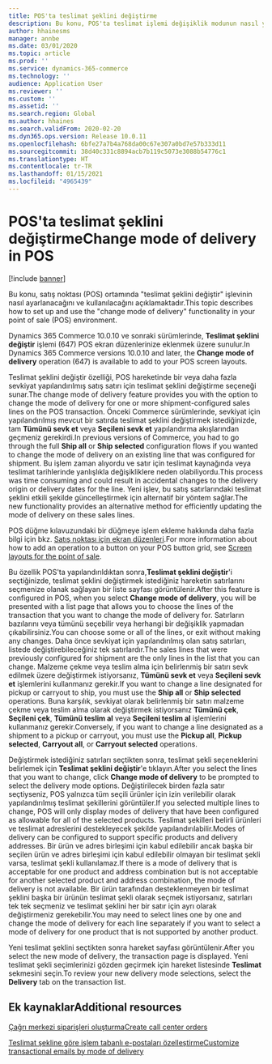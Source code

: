 ```yaml
---
title: POS'ta teslimat şeklini değiştirme
description: Bu konu, POS'ta teslimat işlemi değişiklik modunun nasıl yapılandırıldığını ve kullanıldığını açıklamaktadır.
author: hhainesms
manager: annbe
ms.date: 03/01/2020
ms.topic: article
ms.prod: ''
ms.service: dynamics-365-commerce
ms.technology: ''
audience: Application User
ms.reviewer: ''
ms.custom: ''
ms.assetid: ''
ms.search.region: Global
ms.author: hhaines
ms.search.validFrom: 2020-02-20
ms.dyn365.ops.version: Release 10.0.11
ms.openlocfilehash: 6bfe27a7b4a768da00c67e307a0bd7e57b333d11
ms.sourcegitcommit: 38d40c331c8894acb7b119c5073e3088b54776c1
ms.translationtype: HT
ms.contentlocale: tr-TR
ms.lasthandoff: 01/15/2021
ms.locfileid: "4965439"
---
```

# <a name="change-mode-of-delivery-in-pos"></a><span data-ttu-id="64a2c-103">POS'ta teslimat şeklini değiştirme</span><span class="sxs-lookup"><span data-stu-id="64a2c-103">Change mode of delivery in POS</span></span>

[!include [banner](includes/banner.md)]

<span data-ttu-id="64a2c-104">Bu konu, satış noktası (POS) ortamında "teslimat şeklini değiştir" işlevinin nasıl ayarlanacağını ve kullanılacağını açıklamaktadır.</span><span class="sxs-lookup"><span data-stu-id="64a2c-104">This topic describes how to set up and use the "change mode of delivery" functionality in your point of sale (POS) environment.</span></span> 

<span data-ttu-id="64a2c-105">Dynamics 365 Commerce 10.0.10 ve sonraki sürümlerinde, **Teslimat şeklini değiştir** işlemi (647) POS ekran düzenlerinize eklenmek üzere sunulur.</span><span class="sxs-lookup"><span data-stu-id="64a2c-105">In Dynamics 365 Commerce versions 10.0.10 and later, the **Change mode of delivery** operation (647) is available to add to your POS screen layouts.</span></span>

<span data-ttu-id="64a2c-106">Teslimat şeklini değiştir özelliği, POS hareketinde bir veya daha fazla sevkiyat yapılandırılmış satış satırı için teslimat şeklini değiştirme seçeneği sunar.</span><span class="sxs-lookup"><span data-stu-id="64a2c-106">The change mode of delivery feature provides you with the option to change the mode of delivery for one or more shipment-configured sales lines on the POS transaction.</span></span> <span data-ttu-id="64a2c-107">Önceki Commerce sürümlerinde, sevkiyat için yapılandırılmış mevcut bir satırda teslimat şeklini değiştirmek istediğinizde, tam **Tümünü sevk et** veya **Seçileni sevk et** yapılandırma akışlarından geçmeniz gerekirdi.</span><span class="sxs-lookup"><span data-stu-id="64a2c-107">In previous versions of Commerce, you had to go through the full **Ship all** or **Ship selected** configuration flows if you wanted to change the mode of delivery on an existing line that was configured for shipment.</span></span> <span data-ttu-id="64a2c-108">Bu işlem zaman alıyordu ve satır için teslimat kaynağında veya teslimat tarihlerinde yanlışlıkla değişikliklere neden olabiliyordu.</span><span class="sxs-lookup"><span data-stu-id="64a2c-108">This process was time consuming and could result in accidental changes to the delivery origin or delivery dates for the line.</span></span> <span data-ttu-id="64a2c-109">Yeni işlev, bu satış satırlarındaki teslimat şeklini etkili şekilde güncelleştirmek için alternatif bir yöntem sağlar.</span><span class="sxs-lookup"><span data-stu-id="64a2c-109">The new functionality provides an alternative method for efficiently updating the mode of delivery on these sales lines.</span></span>

<span data-ttu-id="64a2c-110">POS düğme kılavuzundaki bir düğmeye işlem ekleme hakkında daha fazla bilgi için bkz. [Satış noktası için ekran düzenleri](https://docs.microsoft.com/dynamics365/commerce/pos-screen-layouts).</span><span class="sxs-lookup"><span data-stu-id="64a2c-110">For more information about how to add an operation to a button on your POS button grid, see [Screen layouts for the point of sale](https://docs.microsoft.com/dynamics365/commerce/pos-screen-layouts).</span></span>

<span data-ttu-id="64a2c-111">Bu özellik POS'ta yapılandırıldıktan sonra,**Teslimat şeklini değiştir**'i seçtiğinizde, teslimat şeklini değiştirmek istediğiniz hareketin satırlarını seçmenize olanak sağlayan bir liste sayfası görüntülenir.</span><span class="sxs-lookup"><span data-stu-id="64a2c-111">After this feature is configured in POS, when you select **Change mode of delivery**, you will be presented with a list page that allows you to choose the lines of the transaction that you want to change the mode of delivery for.</span></span> <span data-ttu-id="64a2c-112">Satırların bazılarını veya tümünü seçebilir veya herhangi bir değişiklik yapmadan çıkabilirsiniz.</span><span class="sxs-lookup"><span data-stu-id="64a2c-112">You can choose some or all of the lines, or exit without making any changes.</span></span> <span data-ttu-id="64a2c-113">Daha önce sevkiyat için yapılandırılmış olan satış satırları, listede değiştirebileceğiniz tek satırlardır.</span><span class="sxs-lookup"><span data-stu-id="64a2c-113">The sales lines that were previously configured for shipment are the only lines in the list that you can change.</span></span> <span data-ttu-id="64a2c-114">Malzeme çekme veya teslim alma için belirlenmiş bir satırı sevk edilmek üzere değiştirmek istiyorsanız, **Tümünü sevk et** veya **Seçileni sevk et** işlemlerini kullanmanız gerekir.</span><span class="sxs-lookup"><span data-stu-id="64a2c-114">If you want to change a line designated for pickup or carryout to ship, you must use the **Ship all** or **Ship selected** operations.</span></span> <span data-ttu-id="64a2c-115">Buna karşılık, sevkiyat olarak belirlenmiş bir satırı malzeme çekme veya teslim alma olarak değiştirmek istiyorsanız **Tümünü çek**, **Seçileni çek**, **Tümünü teslim al** veya **Seçileni teslim al** işlemlerini kullanmanız gerekir.</span><span class="sxs-lookup"><span data-stu-id="64a2c-115">Conversely, if you want to change a line designated as a shipment to a pickup or carryout, you must use the  **Pickup all**, **Pickup selected**, **Carryout all**, or **Carryout selected** operations.</span></span>

<span data-ttu-id="64a2c-116">Değiştirmek istediğiniz satırları seçtikten sonra, teslimat şekli seçeneklerini belirlemek için **Teslimat şeklini değiştir**'e tıklayın.</span><span class="sxs-lookup"><span data-stu-id="64a2c-116">After you select the lines that you want to change, click **Change mode of delivery** to be prompted to select the delivery mode options.</span></span> <span data-ttu-id="64a2c-117">Değiştirilecek birden fazla satır seçtiyseniz, POS yalnızca tüm seçili ürünler için izin verilebilir olarak yapılandırılmış teslimat şekillerini görüntüler.</span><span class="sxs-lookup"><span data-stu-id="64a2c-117">If you selected multiple lines to change, POS will only display modes of delivery that have been configured as allowable for all of the selected products.</span></span> <span data-ttu-id="64a2c-118">Teslimat şekilleri belirli ürünleri ve teslimat adreslerini destekleyecek şekilde yapılandırılabilir.</span><span class="sxs-lookup"><span data-stu-id="64a2c-118">Modes of delivery can be configured to support specific products and delivery addresses.</span></span> <span data-ttu-id="64a2c-119">Bir ürün ve adres birleşimi için kabul edilebilir ancak başka bir seçilen ürün ve adres birleşimi için kabul edilebilir olmayan bir teslimat şekli varsa, teslimat şekli kullanılamaz.</span><span class="sxs-lookup"><span data-stu-id="64a2c-119">If there is a mode of delivery that is acceptable for one product and address combination but is not acceptable for another selected product and address combination, the mode of delivery is not available.</span></span> <span data-ttu-id="64a2c-120">Bir ürün tarafından desteklenmeyen bir teslimat şeklini başka bir ürünün teslimat şekli olarak seçmek istiyorsanız, satırları tek tek seçmeniz ve teslimat şeklini her bir satır için ayrı olarak değiştirmeniz gerekebilir.</span><span class="sxs-lookup"><span data-stu-id="64a2c-120">You may need to select lines one by one and change the mode of delivery for each line separately if you want to select a mode of delivery for one product that is not supported by another product.</span></span>  

<span data-ttu-id="64a2c-121">Yeni teslimat şeklini seçtikten sonra hareket sayfası görüntülenir.</span><span class="sxs-lookup"><span data-stu-id="64a2c-121">After you select the new mode of delivery, the transaction page is displayed.</span></span> <span data-ttu-id="64a2c-122">Yeni teslimat şekli seçimlerinizi gözden geçirmek için hareket listesinde **Teslimat** sekmesini seçin.</span><span class="sxs-lookup"><span data-stu-id="64a2c-122">To review your new delivery mode selections, select the **Delivery** tab on the transaction list.</span></span>

## <a name="additional-resources"></a><span data-ttu-id="64a2c-123">Ek kaynaklar</span><span class="sxs-lookup"><span data-stu-id="64a2c-123">Additional resources</span></span>

[<span data-ttu-id="64a2c-124">Çağrı merkezi siparişleri oluşturma</span><span class="sxs-lookup"><span data-stu-id="64a2c-124">Create call center orders</span></span>](tasks/create-call-center-orders.md)

[<span data-ttu-id="64a2c-125">Teslimat şekline göre işlem tabanlı e-postaları özelleştirme</span><span class="sxs-lookup"><span data-stu-id="64a2c-125">Customize transactional emails by mode of delivery</span></span>](customize-email-delivery-mode.md)
